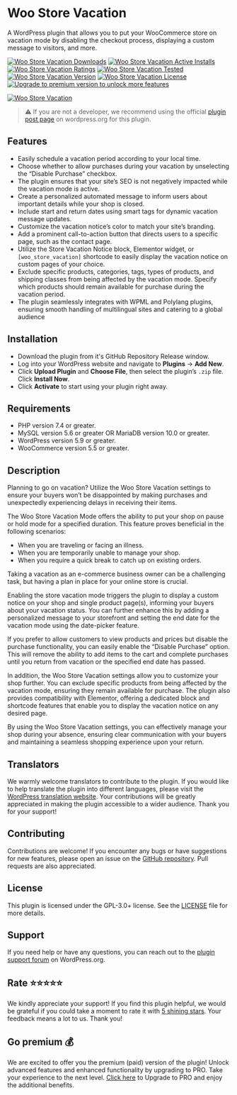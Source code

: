 # Woo Store Vacation

A WordPress plugin that allows you to put your WooCommerce store on vacation mode by disabling the checkout process, displaying a custom message to visitors, and more.

[![Woo Store Vacation Downloads](https://img.shields.io/wordpress/plugin/dt/woo-store-vacation.svg)](https://wordpress.org/plugins/woo-store-vacation) [![Woo Store Vacation Active Installs](https://img.shields.io/wordpress/plugin/installs/woo-store-vacation.svg)](https://wordpress.org/plugins/woo-store-vacation) [![Woo Store Vacation Ratings](https://img.shields.io/wordpress/plugin/r/woo-store-vacation.svg)](https://wordpress.org/plugins/woo-store-vacation) [![Woo Store Vacation Tested](https://img.shields.io/wordpress/plugin/tested/woo-store-vacation.svg)](https://wordpress.org/plugins/woo-store-vacation) [![Woo Store Vacation Version](https://img.shields.io/wordpress/plugin/v/woo-store-vacation.svg)](https://wordpress.org/plugins/woo-store-vacation) [![Woo Store Vacation License](https://img.shields.io/github/license/mypreview/woo-store-vacation)](https://wordpress.org/plugins/woo-store-vacation) [![Upgrade to premium version to unlock more features](https://img.shields.io/badge/💰-Upgrade%20to%20PRO-%23fedd04)](https://woo.com/products/store-vacation)

[![Woo Store Vacation](https://ps.w.org/woo-store-vacation/assets/banner-1544x500.jpg)](https://woo.com/products/store-vacation)

> ⚠️ If you are not a developer, we recommend using the official [plugin post page](https://wordpress.org/plugins/woo-store-vacation "Download Woo Store Vacation plugin") on wordpress.org for this plugin.


## Features

- Easily schedule a vacation period according to your local time.
- Choose whether to allow purchases during your vacation by unselecting the “Disable Purchase” checkbox.
- The plugin ensures that your site’s SEO is not negatively impacted while the vacation mode is active.
- Create a personalized automated message to inform users about important details while your shop is closed.
- Include start and return dates using smart tags for dynamic vacation message updates.
- Customize the vacation notice’s color to match your site’s branding.
- Add a prominent call-to-action button that directs users to a specific page, such as the contact page.
- Utilize the Store Vacation Notice block, Elementor widget, or `[woo_store_vacation]` shortcode to easily display the vacation notice on custom pages of your choice.
- Exclude specific products, categories, tags, types of products, and shipping classes from being affected by the vacation mode. Specify which products should remain available for purchase during the vacation period.
- The plugin seamlessly integrates with WPML and Polylang plugins, ensuring smooth handling of multilingual sites and catering to a global audience


## Installation

* Download the plugin from it's GitHub Repository Release window.
* Log into your WordPress website and navigate to **Plugins** → **Add New**.
* Click **Upload Plugin** and **Choose File**, then select the plugin’s `.zip` file. Click **Install Now**.
* Click **Activate** to start using your plugin right away.

## Requirements

* PHP version 7.4 or greater.
* MySQL version 5.6 or greater OR MariaDB version 10.0 or greater.
* WordPress version 5.9 or greater.
* WooCommerce version 5.5 or greater.

## Description

Planning to go on vacation? Utilize the Woo Store Vacation settings to ensure your buyers won’t be disappointed by making purchases and unexpectedly experiencing delays in receiving their items.

The Woo Store Vacation Mode offers the ability to put your shop on pause or hold mode for a specified duration. This feature proves beneficial in the following scenarios:

* When you are traveling or facing an illness.
* When you are temporarily unable to manage your shop.
* When you require a quick break to catch up on existing orders.

Taking a vacation as an e-commerce business owner can be a challenging task, but having a plan in place for your online store is crucial.

Enabling the store vacation mode triggers the plugin to display a custom notice on your shop and single product page(s), informing your buyers about your vacation status. You can further enhance this by adding a personalized message to your storefront and setting the end date for the vacation mode using the date-picker feature.

If you prefer to allow customers to view products and prices but disable the purchase functionality, you can easily enable the “Disable Purchase” option. This will remove the ability to add items to the cart and complete purchases until you return from vacation or the specified end date has passed.

In addition, the Woo Store Vacation settings allow you to customize your shop further. You can exclude specific products from being affected by the vacation mode, ensuring they remain available for purchase. The plugin also provides compatibility with Elementor, offering a dedicated block and shortcode features that enable you to display the vacation notice on any desired page.

By using the Woo Store Vacation settings, you can effectively manage your shop during your absence, ensuring clear communication with your buyers and maintaining a seamless shopping experience upon your return.

## Translators

We warmly welcome translators to contribute to the plugin. If you would like to help translate the plugin into different languages, please visit the [WordPress translation website](https://translate.wordpress.org/projects/wp-plugins/woo-store-vacation "WordPress translation website"). Your contributions will be greatly appreciated in making the plugin accessible to a wider audience. Thank you for your support!

## Contributing

Contributions are welcome! If you encounter any bugs or have suggestions for new features, please open an issue on the [GitHub repository](https://github.com/mypreview/woo-store-vacation/issues). Pull requests are also appreciated.

## License

This plugin is licensed under the GPL-3.0+ license. See the [LICENSE](https://github.com/mypreview/woo-store-vacation/blob/master/LICENSE) file for more details.

## Support

If you need help or have any questions, you can reach out to the [plugin support forum](https://wordpress.org/support/plugin/woo-store-vacation "Community Forums") on WordPress.org.

## Rate ⭐⭐⭐⭐⭐

We kindly appreciate your support! If you find this plugin helpful, we would be grateful if you could take a moment to rate it with [5 shining stars](https://wordpress.org/support/plugin/woo-store-vacation/reviews/ "5 shining stars"). Your feedback means a lot to us. Thank you!

## Go premium 💰

We are excited to offer you the premium (paid) version of the plugin! Unlock advanced features and enhanced functionality by upgrading to PRO. Take your experience to the next level. [Click here](https://woo.com/products/store-vacation) to Upgrade to PRO and enjoy the additional benefits.
